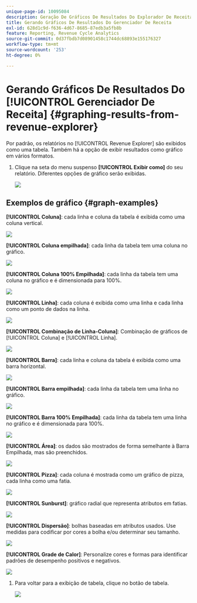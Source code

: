 ```yaml
---
unique-page-id: 10095084
description: Geração De Gráficos De Resultados Do Explorador De Receita - Documentação Do Marketo - Documentação Do Produto
title: Gerando Gráficos De Resultados Do Gerenciador De Receita
exl-id: 628d1c9d-f636-4d67-8685-87edb3a5fb8b
feature: Reporting, Revenue Cycle Analytics
source-git-commit: 0d37fbdb7d08901458c1744dc68893e155176327
workflow-type: tm+mt
source-wordcount: '253'
ht-degree: 0%

---
```


# Gerando Gráficos De Resultados Do [!UICONTROL Gerenciador De Receita] {#graphing-results-from-revenue-explorer}

Por padrão, os relatórios no [!UICONTROL Revenue Explorer] são exibidos como uma tabela. Também há a opção de exibir resultados como gráfico em vários formatos.

1. Clique na seta do menu suspenso **[!UICONTROL Exibir como]** do seu relatório. Diferentes opções de gráfico serão exibidas.

   ![](assets/one-1.png)

## Exemplos de gráfico {#graph-examples}

**[!UICONTROL Coluna]**: cada linha e coluna da tabela é exibida como uma coluna vertical.

![](assets/column.png)

**[!UICONTROL Coluna empilhada]**: cada linha da tabela tem uma coluna no gráfico.

![](assets/stacked-column.png)

**[!UICONTROL Coluna 100% Empilhada]**: cada linha da tabela tem uma coluna no gráfico e é dimensionada para 100%.

![](assets/100-stacked-column.png)

**[!UICONTROL Linha]**: cada coluna é exibida como uma linha e cada linha como um ponto de dados na linha.

![](assets/line.png)

**[!UICONTROL Combinação de Linha-Coluna]**: Combinação de gráficos de [!UICONTROL Coluna] e [!UICONTROL Linha].

![](assets/column-line-combo.png)

**[!UICONTROL Barra]**: cada linha e coluna da tabela é exibida como uma barra horizontal.

![](assets/bar.png)

**[!UICONTROL Barra empilhada]**: cada linha da tabela tem uma linha no gráfico.

![](assets/stacked-bar.png)

**[!UICONTROL Barra 100% Empilhada]**: cada linha da tabela tem uma linha no gráfico e é dimensionada para 100%.

![](assets/100-stacked-bar.png)

**[!UICONTROL Área]**: os dados são mostrados de forma semelhante à Barra Empilhada, mas são preenchidos.

![](assets/area.png)

**[!UICONTROL Pizza]**: cada coluna é mostrada como um gráfico de pizza, cada linha como uma fatia.

![](assets/pie.png)

**[!UICONTROL Sunburst]**: gráfico radial que representa atributos em fatias.

![](assets/sunburst.png)

**[!UICONTROL Dispersão]**: bolhas baseadas em atributos usados. Use medidas para codificar por cores a bolha e/ou determinar seu tamanho.

![](assets/scatter.png)

**[!UICONTROL Grade de Calor]**: Personalize cores e formas para identificar padrões de desempenho positivos e negativos.

![](assets/heat-grid.png)

1. Para voltar para a exibição de tabela, clique no botão de tabela.

   ![](assets/two-1.png)
